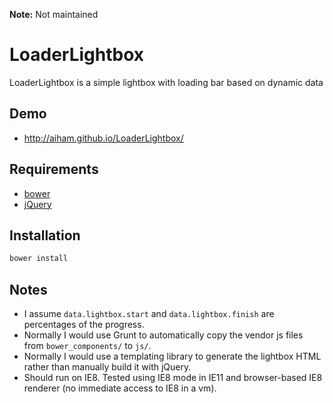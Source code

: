 **Note:** Not maintained

# LoaderLightbox

LoaderLightbox is a simple lightbox with loading bar based on dynamic data

## Demo

- http://aiham.github.io/LoaderLightbox/

## Requirements

- [bower][]
- [jQuery][]

[bower]: http://bower.io
[jQuery]: http://jquery.com

## Installation

```sh
bower install
```

## Notes

- I assume `data.lightbox.start` and `data.lightbox.finish` are percentages of the progress.
- Normally I would use Grunt to automatically copy the vendor js files from `bower_components/` to `js/`.
- Normally I would use a templating library to generate the lightbox HTML rather than manually build it with jQuery.
- Should run on IE8. Tested using IE8 mode in IE11 and browser-based IE8 renderer (no immediate access to IE8 in a vm).
